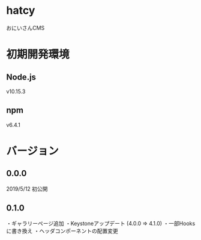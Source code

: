 # hatcy
おにいさんCMS

# 初期開発環境
## Node.js
v10.15.3

## npm
v6.4.1

# バージョン
## 0.0.0
2019/5/12 初公開

## 0.1.0
・ギャラリーページ追加
・Keystoneアップデート (4.0.0 => 4.1.0)
・一部Hooksに書き換え
・ヘッダコンポーネントの配置変更